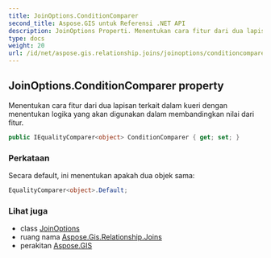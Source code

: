 ```yaml
---
title: JoinOptions.ConditionComparer
second_title: Aspose.GIS untuk Referensi .NET API
description: JoinOptions Properti. Menentukan cara fitur dari dua lapisan terkait dalam kueri dengan menentukan logika yang akan digunakan dalam membandingkan nilai dari fitur.
type: docs
weight: 20
url: /id/net/aspose.gis.relationship.joins/joinoptions/conditioncomparer/
---
```

## JoinOptions.ConditionComparer property

Menentukan cara fitur dari dua lapisan terkait dalam kueri dengan menentukan logika yang akan digunakan dalam membandingkan nilai dari fitur.

```csharp
public IEqualityComparer<object> ConditionComparer { get; set; }
```

### Perkataan

Secara default, ini menentukan apakah dua objek sama:

```csharp
EqualityComparer<object>.Default;  
```

### Lihat juga

* class [JoinOptions](../)
* ruang nama [Aspose.Gis.Relationship.Joins](../../joinoptions/)
* perakitan [Aspose.GIS](../../../)


